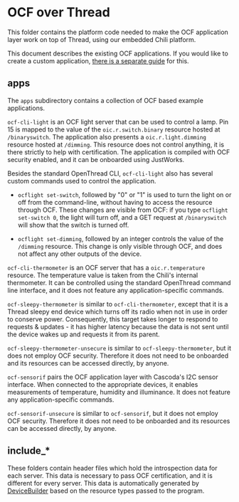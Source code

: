 # OCF over Thread #

This folder contains the platform code needed to make the OCF application
layer work on top of Thread, using our embedded Chili platform.

This document describes the existing OCF applications. If you would like to
create a custom application, 
[there is a separate guide](../docs/guides/how-to-create-custom-ocf-applications.md#) for this.


## apps ##

The `apps` subdirectory contains a collection of OCF based example
applications.

`ocf-cli-light` is an OCF light server that can be used to control a lamp.
Pin 15 is mapped to the value of the `oic.r.switch.binary` resource hosted at
`/binaryswitch`. The application also presents a `oic.r.light.dimming`
resource hosted at `/dimming`. This resource does not control anything, it is
there strictly to help with certification. The application is compiled with
OCF security enabled, and it can be onboarded using JustWorks.

Besides the standard OpenThread CLI, `ocf-cli-light` also has several custom
commands used to control the application.

- `ocflight set-switch`, followed
by "0" or "1" is used to turn the light on or off from the command-line,
without having to access the resource through OCF. These changes are visible
from OCF: if you type `ocflight set-switch 0`, the light will turn off, and a
GET request at `/binaryswitch` will show that the switch is turned off.

- `ocflight set-dimming`, followed by an integer controls the value of the
`/dimming` resource. This change is only visible through OCF, and does not
affect any other outputs of the device.

`ocf-cli-thermometer` is an OCF server that has a `oic.r.temperature`
resource. The temperature value is taken from the Chili's internal
thermometer. It can be controlled using the standard OpenThread command line
interface, and it does not feature any application-specific commands.

`ocf-sleepy-thermometer` is similar to `ocf-cli-thermometer`, except that it
is a Thread sleepy end device which turns off its radio when not in use in
order to conserve power. Consequently, this target takes longer to respond to
requests & updates - it has higher latency because the data is not sent until
the device wakes up and requests it from its parent.

`ocf-sleepy-thermometer-unsecure` is similar to `ocf-sleepy-thermometer`, but
it does not employ OCF security. Therefore it does not need to be onboarded
and its resources can be accessed directly, by anyone.

`ocf-sensorif` pairs the OCF application layer with Cascoda's I2C sensor
interface. When connected to the appropriate devices, it enables measurements
of temperature, humidity and illuminance. It does not feature any
application-specific commands.

`ocf-sensorif-unsecure` is similar to `ocf-sensorif`, but it does not employ
OCF security. Therefore it does not need to be onboarded and its resources
can be accessed directly, by anyone.

## include_*

These folders contain header files which hold the introspection data for each
server. This data is necessary to pass OCF certification, and it is different
for every server. This data is automatically generated by [DeviceBuilder](https://openconnectivityfoundation.github.io/DeviceBuilder/) based
on the resource types passed to the program.

